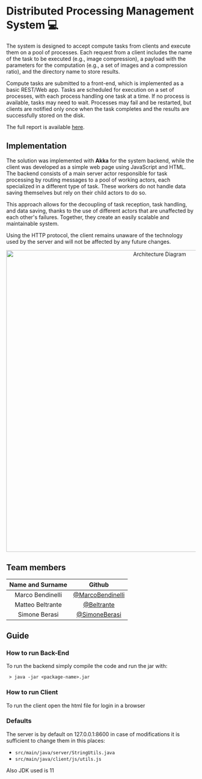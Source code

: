 # Distributed Processing Management System :computer:

The system is designed to accept compute tasks from clients and execute them on a pool of processes. Each request from a client includes the name of the task to be executed (e.g., image compression), a payload with the parameters for the computation (e.g., a set of images and a compression ratio), and the directory name to store results.

Compute tasks are submitted to a front-end, which is implemented as a basic REST/Web app. Tasks are scheduled for execution on a set of processes, with each process handling one task at a time. If no process is available, tasks may need to wait. Processes may fail and be restarted, but clients are notified only once when the task completes and the results are successfully stored on the disk.

The full report is available [here](Report.pdf).

## Implementation

The solution was implemented with **Akka** for the system backend, while the client was developed as a simple web page using JavaScript and HTML. The backend consists of a main server actor responsible for task processing by routing messages to a pool of working actors, each specialized in a different type of task. These workers do not handle data saving themselves but rely on their child actors to do so.

This approach allows for the decoupling of task reception, task handling, and data saving, thanks to the use of different actors that are unaffected by each other's failures. Together, they create an easily scalable and maintainable system.

Using the HTTP protocol, the client remains unaware of the technology used by the server and will not be affected by any future changes.

<p align="center">
  <img src="https://github.com/MarcoBendinelli/Distributed-Compute-Management-System/assets/79930488/828807f4-d549-4ce5-ad80-0aa76ef5c326" alt="Architecture Diagram" width="800">
</p>

## Team members
| Name and Surname | Github |
:---: | :---: 
| Marco Bendinelli | [@MarcoBendinelli](https://github.com/MarcoBendinelli) |
| Matteo Beltrante | [@Beltrante](https://github.com/Beltrante) |
| Simone Berasi | [@SimoneBerasi](https://github.com/SimoneBerasi) |

## Guide

### How to run Back-End
To run the backend simply compile the code and run the jar with: 

   ```shell
    > java -jar <package-name>.jar
```
### How to run Client
To run the client open the html file for login in a browser

### Defaults

The server is by default on 127.0.0.1:8600 in case of modifications it is sufficient to change them in this places:
- ```src/main/java/server/StringUtils.java```
- ```src/main/java/client/js/utils.js```

Also JDK used is 11
